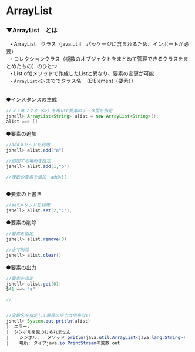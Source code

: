 # ArrayList<E>

### ▼ArrayList<E>　とは
&ensp;・ArrayList<E>　クラス（java.utill　パッケージに含まれるため、インポートが必要）<br>
&ensp;・コレクションクラス（複数のオブジェクトをまとめて管理できるクラスをまとめたもの）のひとつ<br>
&ensp;・List.of()メソッドで作成したListと異なり、要素の変更が可能<br>
&ensp;・`ArrayList<E>`まででクラス名　（E:Element（要素））<br>
<br>

●インスタンスの生成<br>
```java
//ジェネリクス（<>）を用いて要素のデータ型を指定
jshell> ArrayList<String> alist = new ArrayList<String>();
alist ==> []
```

●要素の追加<br>
```java
//addメソッドを利用
jshell> alist.add("a")

//追加する場所を指定
jshell> alist.add(1,"b")

//複数の要素を追加　addAll



```

●要素の上書き<br>
```java
//setメソッドを利用
jshell> alist.set(2,"C");
```

●要素の削除<br>
```java
//要素を指定
jshell> alist.remove(0)

//全て削除
jshell> alist.clear()


```


●要素の出力<br>
```java
//要素を指定
jshell> alist.get(0);
$41 ==> "a"

//


//変数名を指定して直接の出力は出来ない
jshell> System.out.pritln(alist)
|  エラー:
|  シンボルを見つけられません
|    シンボル:   メソッド pritln(java.util.ArrayList<java.lang.String>)
|    場所: タイプjava.io.PrintStreamの変数 out



```

<br>
